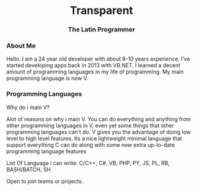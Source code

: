 <div align="center">
  <h1> Transparent </h1>
  <h3> The Latin Programmer </h3>
</div>

### About Me
Hello. I am a 24 year old developer with about 8-10 years experience. I've started developing apps back in 2013 with VB.NET. I learned a decent amount of programming languages in my life of programming. My main programming language is now V.

### Programming Languages
Why do i main V?

Alot of reasons on why i main V. You can do everything and anything from other programming languages in V, even yet some things that other programming languages can't do. V gives you the advantage of doing low level to high level features. Its a nice lightweight minimal language that support everything C can do along with some new extra up-to-date programming language features

List Of Language i can write:
C/C++, C#, VB, PHP, PY, JS, PL, RB, BASH/BATCH, SH

Open to join teams or projects. 
